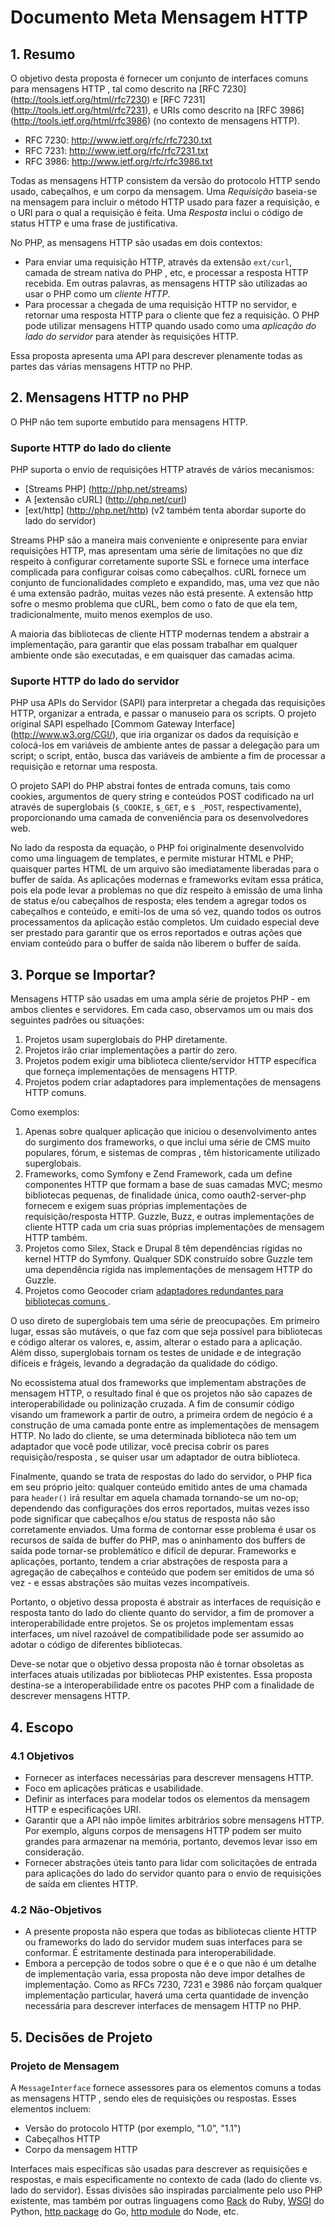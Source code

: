# Documento Meta Mensagem HTTP

## 1. Resumo

O objetivo desta proposta é fornecer um conjunto de interfaces comuns para mensagens HTTP
, tal como descrito na [RFC 7230] (http://tools.ietf.org/html/rfc7230) e
[RFC 7231] (http://tools.ietf.org/html/rfc7231), e URIs como descrito na
[RFC 3986] (http://tools.ietf.org/html/rfc3986) (no contexto de mensagens HTTP).

- RFC 7230: http://www.ietf.org/rfc/rfc7230.txt
- RFC 7231: http://www.ietf.org/rfc/rfc7231.txt
- RFC 3986: http://www.ietf.org/rfc/rfc3986.txt

Todas as mensagens HTTP consistem da versão do protocolo HTTP sendo usado, cabeçalhos, e
um corpo da mensagem. Uma _Requisição_ baseia-se na mensagem para incluir o método HTTP
usado para fazer a requisição, e o URI para o qual a requisição é feita. Uma
_Resposta_ inclui o código de status HTTP e uma frase de justificativa.

No PHP, as mensagens HTTP são usadas ​​em dois contextos:

- Para enviar uma requisição HTTP, através da extensão `ext/curl`, camada de stream nativa do PHP
  , etc, e processar a resposta HTTP recebida. Em outras palavras, as mensagens HTTP
  são utilizadas ao usar o PHP como um _cliente HTTP_.
- Para processar a chegada de uma requisição HTTP no servidor, e retornar uma resposta HTTP
  para o cliente que fez a requisição. O PHP pode utilizar mensagens HTTP quando usado como uma
  _aplicação do lado do servidor_ para atender às requisições HTTP.

Essa proposta apresenta uma API para descrever plenamente todas as partes das várias
mensagens HTTP no PHP.

## 2. Mensagens HTTP no PHP

O PHP não tem suporte embutido para mensagens HTTP.

### Suporte HTTP do lado do cliente

PHP suporta o envio de requisições HTTP através de vários mecanismos:

- [Streams PHP] (http://php.net/streams)
- A [extensão cURL] (http://php.net/curl)
- [ext/http] (http://php.net/http) (v2 também tenta abordar suporte do lado do servidor)

Streams PHP são a maneira mais conveniente e onipresente para enviar requisições HTTP,
mas apresentam uma série de limitações no que diz respeito à configurar corretamente suporte SSL
e fornece uma interface complicada para configurar coisas como
cabeçalhos. cURL fornece um conjunto de funcionalidades completo e expandido, mas, uma vez que não é uma
extensão padrão, muitas vezes não está presente. A extensão http sofre
o mesmo problema que cURL, bem como o fato de que ela tem, tradicionalmente, muito
menos exemplos de uso.

A maioria das bibliotecas de cliente HTTP modernas tendem a abstrair a implementação, para
garantir que elas possam trabalhar em qualquer ambiente onde são executadas, e em
quaisquer das camadas acima.

### Suporte HTTP do lado do servidor

PHP usa APIs do Servidor (SAPI) para interpretar a chegada das requisições HTTP, organizar a entrada,
e passar o manuseio para os scripts. O projeto original SAPI espelhado [Commom
Gateway Interface] (http://www.w3.org/CGI/), que iria organizar os dados da requisição
e colocá-los em variáveis ​​de ambiente antes de passar a delegação para um script;
o script, então, busca das variáveis ​​de ambiente a fim de processar
a requisição e retornar uma resposta.

O projeto SAPI do PHP abstrai fontes de entrada comuns, tais como cookies, argumentos de query string
e conteúdos POST codificado na url através de superglobais (`$_COOKIE`, `$_GET`,
e `$ _POST`, respectivamente), proporcionando uma camada de conveniência para os desenvolvedores web.

No lado da resposta da equação, o PHP foi originalmente desenvolvido como uma
linguagem de templates, e permite misturar HTML e PHP; quaisquer partes HTML
de um arquivo são imediatamente liberadas para o buffer de saída. As aplicações modernas e
frameworks evitam essa prática, pois ela pode levar a problemas no
que diz respeito à emissão de uma linha de status e/ou cabeçalhos de resposta; eles tendem a
agregar todos os cabeçalhos e conteúdo, e emiti-los de uma só vez, quando todos os outros
processamentos da aplicação estão completos. Um cuidado especial deve ser prestado para garantir
que os erros reportados e outras ações que enviam conteúdo para o buffer de saída
não liberem o buffer de saída.

## 3. Porque se Importar?

Mensagens HTTP são usadas ​​em uma ampla série de projetos PHP - em ambos clientes e
servidores. Em cada caso, observamos um ou mais dos seguintes padrões ou
situações:

1. Projetos usam superglobais do PHP diretamente.
2. Projetos irão criar implementações a partir do zero.
3. Projetos podem exigir uma biblioteca cliente/servidor HTTP específica que forneça
   implementações de mensagens HTTP.
4. Projetos podem criar adaptadores para implementações de mensagens HTTP comuns.

Como exemplos:

1. Apenas sobre qualquer aplicação que iniciou o desenvolvimento antes do surgimento dos
   frameworks, o que inclui uma série de CMS muito populares, fórum, e sistemas de compras
   , têm historicamente utilizado superglobais.
2. Frameworks, como Symfony e Zend Framework, cada um define componentes HTTP
   que formam a base de suas camadas MVC; mesmo bibliotecas pequenas, de finalidade única,
   como oauth2-server-php fornecem e exigem suas próprias implementações de requisição/resposta
   HTTP. Guzzle, Buzz, e outras implementações de cliente HTTP
   cada um cria suas próprias implementações de mensagem HTTP também.
3. Projetos como Silex, Stack e Drupal 8 têm dependências rígidas no
   kernel HTTP do Symfony. Qualquer SDK construído sobre Guzzle tem uma dependência rígida nas
   implementações de mensagem HTTP do Guzzle.
4. Projetos como Geocoder criam [adaptadores redundantes para bibliotecas comuns
   ](https://github.com/geocoder-php/Geocoder/tree/6a729c6869f55ad55ae641c74ac9ce7731635e6e/src/Geocoder/HttpAdapter).

O uso direto de superglobais tem uma série de preocupações. Em primeiro lugar, essas são
mutáveis, o que faz com que seja possível para bibliotecas e código alterar os valores,
e, assim, alterar o estado para a aplicação. Além disso, superglobais tornam os testes de unidade
e de integração difíceis e frágeis, levando a degradação da qualidade do
código.

No ecossistema atual dos frameworks que implementam abstrações de mensagem HTTP,
o resultado final é que os projetos não são capazes de interoperabilidade ou
polinização cruzada. A fim de consumir código visando um framework a partir de
outro, a primeira ordem de negócio é a construção de uma camada ponte entre as
implementações de mensagem HTTP. No lado do cliente, se uma determinada biblioteca
não tem um adaptador que você pode utilizar, você precisa cobrir os pares requisição/resposta
, se quiser usar um adaptador de outra biblioteca.

Finalmente, quando se trata de respostas do lado do servidor, o PHP fica em seu próprio jeito: qualquer
conteúdo emitido antes de uma chamada para `header()` irá resultar em aquela chamada tornando-se um
no-op; dependendo das configurações dos erros reportados, muitas vezes isso pode significar que cabeçalhos
e/ou status de resposta não são corretamente enviados. Uma forma de contornar esse problema é
usar os recursos de saída de buffer do PHP, mas o aninhamento dos buffers de saída pode
tornar-se problemático e difícil de depurar. Frameworks e aplicações, portanto,
tendem a criar abstrações de resposta para a agregação de cabeçalhos e conteúdo que
podem ser emitidos de uma só vez - e essas abstrações são muitas vezes incompatíveis.

Portanto, o objetivo dessa proposta é abstrair as interfaces de requisição e resposta
tanto do lado do cliente quanto do servidor, a fim de promover a interoperabilidade entre
projetos. Se os projetos implementam essas interfaces, um nível razoável de
compatibilidade pode ser assumido ao adotar o código de diferentes bibliotecas.

Deve-se notar que o objetivo dessa proposta não é tornar obsoletas as
interfaces atuais utilizadas por bibliotecas PHP existentes. Essa proposta destina-se
a interoperabilidade entre os pacotes PHP com a finalidade de descrever mensagens
HTTP.

## 4. Escopo

### 4.1 Objetivos

* Fornecer as interfaces necessárias para descrever mensagens HTTP.
* Foco em aplicações práticas e usabilidade.
* Definir as interfaces para modelar todos os elementos da mensagem HTTP e
  especificações URI.
* Garantir que a API não impõe limites arbitrários sobre mensagens HTTP. Por
  exemplo, alguns corpos de mensagens HTTP podem ser muito grandes para armazenar na memória, portanto,
  devemos levar isso em consideração.
* Fornecer abstrações úteis tanto para lidar com solicitações de entrada para
  aplicações do lado do servidor quanto para o envio de requisições de saída em clientes HTTP.

### 4.2 Não-Objetivos

* A presente proposta não espera que todas as bibliotecas cliente HTTP ou frameworks do lado do servidor
  mudem suas interfaces para se conformar. É estritamente destinada para
  interoperabilidade.
* Embora a percepção de todos sobre o que é e o que não é um detalhe de implementação
  varia, essa proposta não deve impor detalhes de implementação. Como as
  RFCs 7230, 7231 e 3986 não forçam qualquer implementação particular,
  haverá uma certa quantidade de invenção necessária para descrever interfaces de mensagem HTTP
  no PHP.

## 5. Decisões de Projeto

### Projeto de Mensagem

A `MessageInterface` fornece assessores para os elementos comuns a todas as mensagens HTTP
, sendo eles de requisições ou respostas. Esses elementos incluem:

- Versão do protocolo HTTP (por exemplo, "1.0", "1.1")
- Cabeçalhos HTTP
- Corpo da mensagem HTTP

Interfaces mais específicas são usadas para descrever as requisições e respostas, e mais
especificamente no contexto de cada (lado do cliente vs. lado do servidor). Essas divisões são
inspiradas parcialmente pelo uso PHP existente, mas também por outras linguagens como
[Rack](https://rack.github.io) do Ruby,
[WSGI](https://www.python.org/dev/peps/pep-0333/) do Python,
[http package](http://golang.org/pkg/net/http/) do Go,
[http module](http://nodejs.org/api/http.html) do Node, etc.
